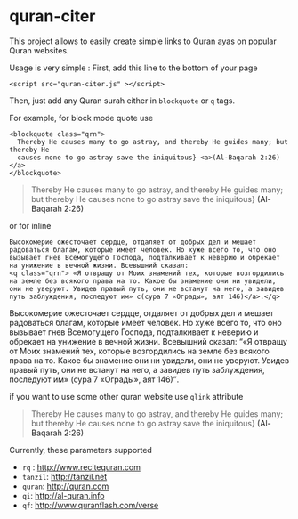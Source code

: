 # quran-citer


This project allows to easily create simple links to Quran ayas on popular Quran websites.

Usage is very simple :
First, add this line to the bottom of your page
```
<script src="quran-citer.js" ></script>
```

Then, just add any Quran surah either in `blockquote` or `q` tags.

For example, for block mode quote use
```
<blockquote class="qrn">
  Thereby He causes many to go astray, and thereby He guides many; but thereby He
  causes none to go astray save the iniquitous} <a>(Al-Baqarah 2:26)</a>
</blockquote>
```

<blockquote class="qrn">
  Thereby He causes many to go astray, and thereby He guides many; but thereby He
  causes none to go astray save the iniquitous} <a>(Al-Baqarah 2:26)</a>
</blockquote>

or for inline

```
Высокомерие ожесточает сердце, отдаляет от добрых дел и мешает радоваться благам, которые имеет человек. Но хуже всего то, что оно вызывает гнев Всемогущего Господа, подталкивает к неверию и обрекает на унижение в вечной жизни. Всевышний сказал:
<q class="qrn"> «Я отвращу от Моих знамений тех, которые возгордились на земле без всякого права на то. Какое бы знамение они ни увидели, они не уверуют. Увидев правый путь, они не встанут на него, а завидев путь заблуждения, последуют им» c(сура 7 «Ограды», аят 146)</a>.</q>
```

Высокомерие ожесточает сердце, отдаляет от добрых дел и мешает радоваться благам, которые имеет человек. Но хуже всего то, что оно вызывает гнев Всемогущего Господа, подталкивает к неверию и обрекает на унижение в вечной жизни. Всевышний сказал: <q class="qrn">«Я отвращу от Моих знамений тех, которые возгордились на земле без всякого права на то. Какое бы знамение они ни увидели, они не уверуют. Увидев правый путь, они не встанут на него, а завидев путь заблуждения, последуют им» <a>(сура 7 «Ограды», аят 146)</a></q>.


if you want to use some other quran website use `qlink` attribute


<blockquote class="qrn" qlink="tanzil">
  Thereby He causes many to go astray, and thereby He guides many; but thereby He
  causes none to go astray save the iniquitous} <a>(Al-Baqarah 2:26)</a>
</blockquote>

Currently, these parameters supported

* `rq` : http://www.recitequran.com
* `tanzil`: http://tanzil.net
* `quran`: http://quran.com
* `qi`: http://al-quran.info
* `qf`: http://www.quranflash.com/verse
